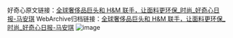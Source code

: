 好奇心原文链接：[全球奢侈品巨头和 H&M 联手，让面料更环保_时尚_好奇心日报-马安琪](https://www.qdaily.com/articles/8043.html)
WebArchive归档链接：[全球奢侈品巨头和 H&M 联手，让面料更环保_时尚_好奇心日报-马安琪](http://web.archive.org/web/20190623151934/https://www.qdaily.com/articles/8043.html)
![image](http://ww3.sinaimg.cn/large/007d5XDply1g3va5pwgwhj30u03gc4qp)
